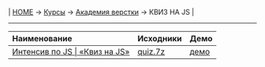 | [HOME](https://github.com/vik-vavilikhin/vik-vavilikhin.github.io) 
&rarr; [Курсы](https://github.com/vik-vavilikhin/Courses) &rarr; [Академия верстки](https://github.com/vik-vavilikhin/Courses/tree/master/GloAcademy) &rarr; КВИЗ НА JS |

----------------------------------------------------------------
|              Наименование           |   Исходники    |    Демо   |
|:------------------------------------|:---------------|:----------|
|[Интенсив по JS \| «Квиз на JS»][1.0]|[quiz.7z][1.1]  |[демо][1.2]|

[1.0]: https://www.youtube.com/playlist?list=PLSoSRmO9N3grMtQ5ckqFoRMGUynpuoa3Q "«Квиз на JS»"
[1.1]: https://github.com/vik-vavilikhin/Courses/raw/master/GloAcademy/JS/IntensiveJS%235Burger/quiz.7z "Исходники"
[1.2]: https://vik-vavilikhin.github.io/Courses/GloAcademy/JS/IntensiveJS%235Burger/
